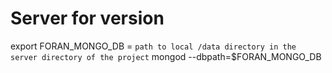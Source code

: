 # Server for version 
export FORAN_MONGO_DB = `path to local /data directory in the server directory of the project`
mongod --dbpath=$FORAN_MONGO_DB

